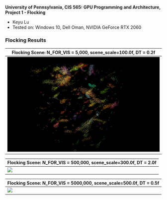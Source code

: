 **University of Pennsylvania, CIS 565: GPU Programming and Architecture,
Project 1 - Flocking**

* Keyu Lu
* Tested on: Windows 10, Dell Oman, NVIDIA GeForce RTX 2060


### Flocking Results
| Flocking Scene: N_FOR_VIS = 5,000, scene_scale=100.0f, DT = 0.2f | 
|---------------|
| ![](https://github.com/uluyek/Project1-CUDA-Flocking/blob/main/flocking%20demo.gif) | 

| Flocking Scene: N_FOR_VIS = 500,000, scene_scale=300.0f, DT = 2.0f | 
|---------------|
| ![](https://github.com/uluyek/Project1-CUDA-Flocking/blob/main/500k%20300%202.0%20demo%20gif.gif) | 

| Flocking Scene: N_FOR_VIS = 5000,000, scene_scale=500.0f, DT = 0.5f | 
|---------------|
| ![](https://github.com/uluyek/Project1-CUDA-Flocking/blob/main/5m%20500%200.5.gif) | 
